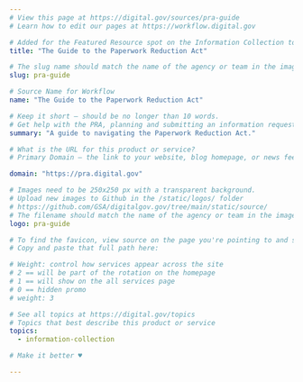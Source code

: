 ```yaml
---
# View this page at https://digital.gov/sources/pra-guide
# Learn how to edit our pages at https://workflow.digital.gov

# Added for the Featured Resource spot on the Information Collection topic page
title: "The Guide to the Paperwork Reduction Act"

# The slug name should match the name of the agency or team in the image (e.g., gsa-logo.png or 18f-logo.png)
slug: pra-guide

# Source Name for Workflow
name: "The Guide to the Paperwork Reduction Act"

# Keep it short — should be no longer than 10 words.
# Get help with the PRA, planning and submitting an information request, and finding your agency’s PRA contact.
summary: "A guide to navigating the Paperwork Reduction Act."

# What is the URL for this product or service?
# Primary Domain — the link to your website, blog homepage, or news feed. (e.g., https://18f.gsa.gov/)

domain: "https://pra.digital.gov"

# Images need to be 250x250 px with a transparent background.
# Upload new images to Github in the /static/logos/ folder
# https://github.com/GSA/digitalgov.gov/tree/main/static/source/
# The filename should match the name of the agency or team in the image (e.g., gsa-logo.png or 18f-logo.png)
logo: pra-guide

# To find the favicon, view source on the page you're pointing to and search for "favicon" or "icon". The path to the icon should be near the top.
# Copy and paste that full path here: 

# Weight: control how services appear across the site
# 2 == will be part of the rotation on the homepage
# 1 == will show on the all services page
# 0 == hidden promo
# weight: 3

# See all topics at https://digital.gov/topics
# Topics that best describe this product or service
topics:
  - information-collection

# Make it better ♥

---
```

